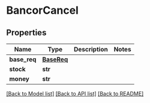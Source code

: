 # BancorCancel

## Properties
Name | Type | Description | Notes
------------ | ------------- | ------------- | -------------
**base_req** | [**BaseReq**](BaseReq.md) |  | 
**stock** | **str** |  | 
**money** | **str** |  | 

[[Back to Model list]](../README.md#documentation-for-models) [[Back to API list]](../README.md#documentation-for-api-endpoints) [[Back to README]](../README.md)


